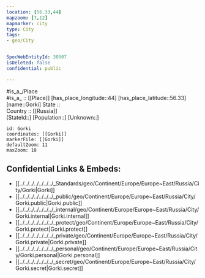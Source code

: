 ```yaml
---
location: [56.33,44] 
mapzoom: [7,12] 
mapmarker: city 
type: City
tags:
- geo/City


SpocWebEntityId: 30507
isDeleted: false
confidential: public

---
```

#is_a_/Place  
#is_a_ :: [[Place]] 
[has_place_longitude::44] 
[has_place_latitude::56.33] 
[name::Gorki] 
State ::  
Country :: [[Russia]]  
[StateId::] 
[Population::] 
[Unknown::] 


```leaflet
id: Gorki
coordinates: [[Gorki]] 
markerFile: [[Gorki]] 
defaultZoom: 11 
maxZoom: 18
```


## Confidential Links & Embeds: 
- [[../../../../../../../_Standards/geo/Continent/Europe/Europe~East/Russia/City/Gorki|Gorki]] 
- [[../../../../../../../_public/geo/Continent/Europe/Europe~East/Russia/City/Gorki.public|Gorki.public]] 
- [[../../../../../../../_internal/geo/Continent/Europe/Europe~East/Russia/City/Gorki.internal|Gorki.internal]] 
- [[../../../../../../../_protect/geo/Continent/Europe/Europe~East/Russia/City/Gorki.protect|Gorki.protect]] 
- [[../../../../../../../_private/geo/Continent/Europe/Europe~East/Russia/City/Gorki.private|Gorki.private]] 
- [[../../../../../../../_personal/geo/Continent/Europe/Europe~East/Russia/City/Gorki.personal|Gorki.personal]] 
- [[../../../../../../../_secret/geo/Continent/Europe/Europe~East/Russia/City/Gorki.secret|Gorki.secret]] 
